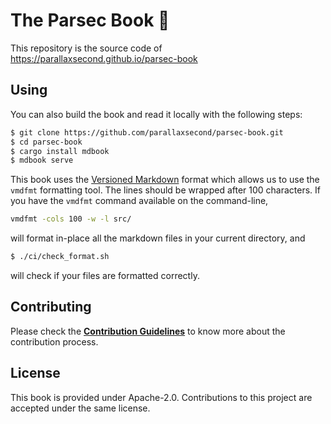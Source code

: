 <!--
  -- Copyright 2019 Contributors to the Parsec project.
  -- SPDX-License-Identifier: Apache-2.0
--->

# The Parsec Book 📖

This repository is the source code of https://parallaxsecond.github.io/parsec-book

## Using

You can also build the book and read it locally with the following steps:

```bash
$ git clone https://github.com/parallaxsecond/parsec-book.git
$ cd parsec-book
$ cargo install mdbook
$ mdbook serve
```

This book uses the [Versioned Markdown](https://github.com/bobertlo/vmd) format which allows
us to use the `vmdfmt` formatting tool. The lines should be wrapped after 100 characters.
If you have the `vmdfmt` command available on the command-line,
```bash
vmdfmt -cols 100 -w -l src/
```
will format in-place all the markdown files in your current directory, and
```bash
$ ./ci/check_format.sh
```
will check if your files are formatted correctly.

## Contributing

Please check the [**Contribution Guidelines**](https://parallaxsecond.github.io/parsec-book/contributing/index.html)
to know more about the contribution process.

## License

This book is provided under Apache-2.0. Contributions to this project are accepted under the same license.
